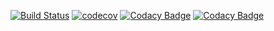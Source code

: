 [![Build Status](https://travis-ci.org/ArtemVoitenko/Stp_l6.svg?branch=master)](https://travis-ci.org/ArtemVoitenko/Stp_l6)
[![codecov](https://codecov.io/gh/ArtemVoitenko/Stp_l6/branch/master/graph/badge.svg)](https://codecov.io/gh/ArtemVoitenko/Stp_l6)
[![Codacy Badge](https://api.codacy.com/project/badge/Grade/40846b823b574cf19db49ba12e6716b0)](https://www.codacy.com/app/ArtemVoitenko/Stp_l6?utm_source=github.com&amp;utm_medium=referral&amp;utm_content=ArtemVoitenko/Stp_l6&amp;utm_campaign=Badge_Grade)
[![Codacy Badge](https://api.codacy.com/project/badge/Coverage/40846b823b574cf19db49ba12e6716b0)](https://www.codacy.com/app/ArtemVoitenko/Stp_l6?utm_source=github.com&utm_medium=referral&utm_content=ArtemVoitenko/Stp_l6&utm_campaign=Badge_Coverage)